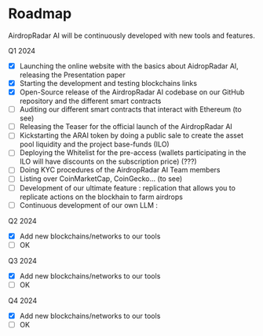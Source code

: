 # Roadmap

AirdropRadar AI will be continuously developed with new tools and features.

Q1 2024&#x20;

* [x] Launching the online website with the basics about AidropRadar AI, releasing the Presentation paper
* [x] Starting the development and testing blockchains links
* [x] Open-Source release of the AirdropRadar AI codebase on our GitHub repository and the different smart contracts&#x20;
* [ ] Auditing our different smart contracts that interact with Ethereum (to see)
* [ ] Releasing the Teaser for the official launch of the AirdropRadar AI&#x20;
* [ ] Kickstarting the ARAI token by doing a public sale to create the asset pool liquidity and the project base-funds (ILO)
* [ ] Deploying the Whitelist for the pre-access (wallets participating in the ILO will have discounts on the subscription price) (???)
* [ ] Doing KYC procedures of the AirdropRadar AI Team members&#x20;
* [ ] Listing over CoinMarketCap, CoinGecko... (to see)
* [ ] Development of our ultimate feature : replication that allows you to replicate actions on the blockhain to farm airdrops
* [ ] Continuous development of our own LLM :&#x20;

Q2 2024

* [x] Add new blockchains/networks to our tools
* [ ] OK

Q3 2024

* [x] Add new blockchains/networks to our tools
* [ ] OK

Q4 2024

* [x] Add new blockchains/networks to our tools
* [ ] OK
